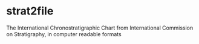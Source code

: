 # strat2file
The International Chronostratigraphic Chart from International Commission on Stratigraphy, in computer readable formats
